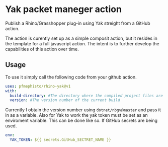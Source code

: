 # Yak packet maneger action

Publish a Rhino/Grasshopper plug-in using Yak streight from a GitHub action.

The action is curently set up as a simple composit action, but it resides in the template for a full javascript action.
The intent is to further develop the capabilities of this action over time.

## Usage

To use it simply call the following code from your github action.

```yaml
uses: pfmephisto/rhino-yak@v1
with:
  build-directory: #The directory where the compiled project files are
  version: #The version number of the current build
```
Currently I obtain the version number using `dotnet/nbgv@master` and pass it in as a variable.
Also for Yak to work the yak token must be set as an enviroment variable.
This can be done like so. If GitHub secrets are being used.
```yaml
env:
  YAK_TOKEN: ${{ secrets.GitHub_SECTRET_NAME }}
```
